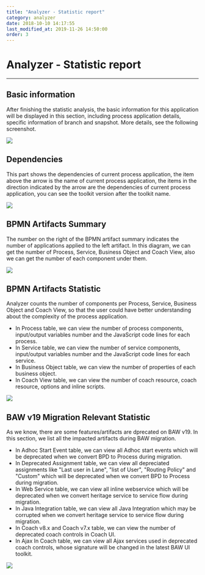 ```yaml
---
title: "Analyzer - Statistic report"
category: analyzer
date: 2018-10-10 14:17:55
last_modified_at: 2019-11-26 14:50:00
order: 3
---
```


# Analyzer - Statistic report
***
## Basic information
   
   After finishing the statistic analysis, the basic information for this application will be displayed in this section, including process application details, specific information of branch and snapshot. More details, see the following screenshot.

   ![][basic_info]

  
## Dependencies

   This part shows the dependencies of current process application, the item above the arrow is the name of current process application, the items in the direction indicated by the arrow are the dependencies of current process application, you can see the toolkit version after the toolkit name. 

   ![][dependencies]

## BPMN Artifacts Summary

   The number on the right of the BPMN artifact summary indicates the number of applications applied to the left artifact. In this diagram, we can get the number of Process, Service, Business Object and Coach View, also we can get the number of each component under them.

   ![][bpmn_artifacts_summary]

## BPMN Artifacts Statistic

   Analyzer counts the number of components per Process, Service, Business Object and Coach View, so that the user could have better understanding about the complexity of the process application.
   - In Process table, we can view the number of process components, input/output variables number and the JavaScript code lines for each process.
   - In Service table, we can view the number of service components, input/output variables number and the JavaScript code lines for each service.
   - In Business Object table, we can view the number of properties of each business object.
   - In Coach View table, we can view the number of coach resource, coach resource, options and inline scripts.

   ![][bpmn_artifacts_statistic]

## BAW v19 Migration Relevant Statistic
   As we know, there are some features/artifacts are dprecated on BAW v19. In this section, we list all the impacted artifacts during BAW migration.
   - In Adhoc Start Event table, we can view all Adhoc start events which will be deprecated when we convert BPD to Process during migration.
   - In Deprecated Assignment table, we can view all depreciated assignments like "Last user in Lane", "list of User", "Routing Policy" and "Custom" which will be  deprecated when we convert BPD to Process during migration.
   - In Web Service table, we can view all inline webservice which will be deprecated when we convert heritage service to service flow during migration.
   - In Java Integration table, we can view all Java Integration which may be corrupted when we convert heritage service to service flow during migration.
   - In Coach v8.x and Coach v7.x table, we can view the number of deprecated coach controls in Coach UI.
   - In Ajax In Coach table, we can view all Ajax services used in deprecated coach controls, whose signature will be changed in the latest BAW UI toolkit.

   ![][migrate]



[basic_info]: ../images/analyzer/basic_info.PNG
[dependencies]: ../images/analyzer/dependencies.PNG
[bpmn_artifacts_summary]: ../images/analyzer/bpmn_artifacts_summary.PNG
[bpmn_artifacts_statistic]: ../images/analyzer/bpmn_artifacts_statistic.PNG
[migrate]: ../images/analyzer/migrate.PNG
